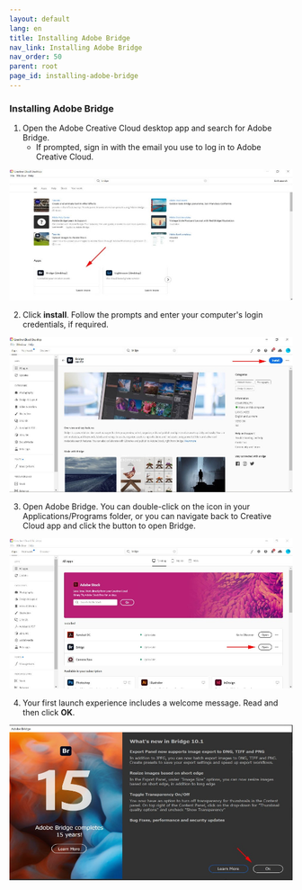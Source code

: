 ```yaml
---
layout: default
lang: en
title: Installing Adobe Bridge
nav_link: Installing Adobe Bridge
nav_order: 50
parent: root
page_id: installing-adobe-bridge
---
```


### **Installing Adobe Bridge**
1.	Open the Adobe Creative Cloud desktop app and search for Adobe Bridge. 
	-	If prompted, sign in with the email you use to log in to Adobe Creative Cloud.

![Accessing Adobe Bridge from Creative Cloud Desktop](images/accessing-bridge-ccd.jpg)

2.	Click **install**. Follow the prompts and enter your computer's login credentials, if required.

![Installing Adobe Bridge](images/installing-bridge.jpg)

3.	Open Adobe Bridge. You can double-click on the icon in your Applications/Programs folder, or you can navigate back to Creative Cloud app and click the button to open Bridge. 

![Opening Adobe Bridge from Creative Cloud Desktop](images/opening-bridge-ccd.jpg)

4.	Your first launch experience includes a welcome message. Read and then click **OK**. 

![Assessing What’s New in Adobe Bridge](images/assess-bridge.jpg)
